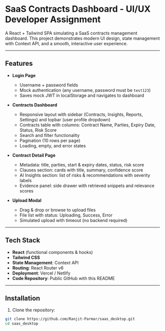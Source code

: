 # SaaS Contracts Dashboard - UI/UX Developer Assignment

A React + Tailwind SPA simulating a SaaS contracts management dashboard. This project demonstrates modern UI design, state management with Context API, and a smooth, interactive user experience.

---

## Features

- **Login Page**
  - Username + password fields
  - Mock authentication (any username, password must be `test123`)
  - Saves mock JWT in localStorage and navigates to dashboard

- **Contracts Dashboard**
  - Responsive layout with sidebar (Contracts, Insights, Reports, Settings) and topbar (user profile dropdown)
  - Contracts table with columns: Contract Name, Parties, Expiry Date, Status, Risk Score
  - Search and filter functionality
  - Pagination (10 rows per page)
  - Loading, empty, and error states

- **Contract Detail Page**
  - Metadata: title, parties, start & expiry dates, status, risk score
  - Clauses section: cards with title, summary, confidence score
  - AI Insights section: list of risks & recommendations with severity labels
  - Evidence panel: side drawer with retrieved snippets and relevance scores

- **Upload Modal**
  - Drag & drop or browse to upload files
  - File list with status: Uploading, Success, Error
  - Simulated upload with timeout (no backend required)

---

## Tech Stack

- **React** (functional components & hooks)
- **Tailwind CSS**
- **State Management**: Context API
- **Routing**: React Router v6
- **Deployment**: Vercel / Netlify
- **Code Repository**: Public GitHub with this README

---

## Installation

1. Clone the repository:

```bash
git clone https://github.com/Ranjit-Parmar/saas_desktop.git
cd saas_desktop
